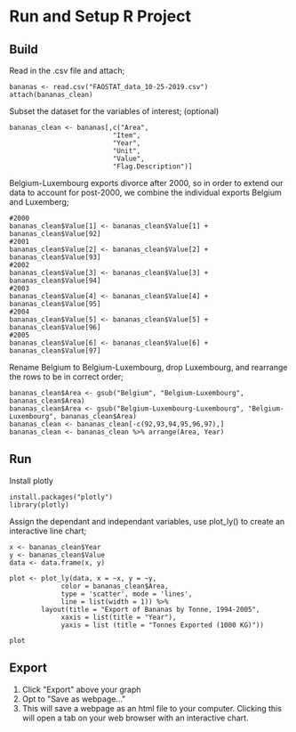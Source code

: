 # Run and Setup R Project

## Build 
Read in the .csv file and attach;
```
bananas <- read.csv("FAOSTAT_data_10-25-2019.csv")
attach(bananas_clean)
```

Subset the dataset for the variables of interest; (optional)
```
bananas_clean <- bananas[,c("Area", 
                          "Item", 
                          "Year", 
                          "Unit",
                          "Value",
                          "Flag.Description")]
```

Belgium-Luxembourg exports divorce after 2000, so in order to extend our data to account for post-2000, we combine the individual exports Belgium and Luxemberg;
```
#2000
bananas_clean$Value[1] <- bananas_clean$Value[1] + bananas_clean$Value[92]
#2001
bananas_clean$Value[2] <- bananas_clean$Value[2] + bananas_clean$Value[93]
#2002
bananas_clean$Value[3] <- bananas_clean$Value[3] + bananas_clean$Value[94]
#2003
bananas_clean$Value[4] <- bananas_clean$Value[4] + bananas_clean$Value[95]
#2004
bananas_clean$Value[5] <- bananas_clean$Value[5] + bananas_clean$Value[96]
#2005
bananas_clean$Value[6] <- bananas_clean$Value[6] + bananas_clean$Value[97]
```

Rename Belgium to Belgium-Luxembourg, drop Luxembourg, and rearrange the rows to be in correct order;
```
bananas_clean$Area <- gsub("Belgium", "Belgium-Luxembourg", bananas_clean$Area)
bananas_clean$Area <- gsub("Belgium-Luxembourg-Luxembourg", "Belgium-Luxembourg", bananas_clean$Area)
bananas_clean <- bananas_clean[-c(92,93,94,95,96,97),]
bananas_clean <- bananas_clean %>% arrange(Area, Year)
```

## Run
Install plotly
```
install.packages("plotly")
library(plotly)
```

Assign the dependant and independant variables, use plot_ly() to create an interactive line chart;
``` 
x <- bananas_clean$Year
y <- bananas_clean$Value
data <- data.frame(x, y)

plot <- plot_ly(data, x = ~x, y = ~y, 
             color = bananas_clean$Area,
             type = 'scatter', mode = 'lines',
             line = list(width = 1)) %>%
        layout(title = "Export of Bananas by Tonne, 1994-2005",
             xaxis = list(title = "Year"),
             yaxis = list (title = "Tonnes Exported (1000 KG)"))

plot
```

## Export
1) Click "Export" above your graph
2) Opt to "Save as webpage..." 
3) This will save a webpage as an html file to your computer. Clicking this will open a tab on your web browser with an interactive chart.

